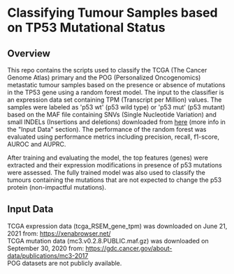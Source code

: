 # Classifying Tumour Samples based on TP53 Mutational Status

## Overview

This repo contains the scripts used to classify the TCGA (The Cancer Genome Atlas) primary and the POG (Personalized Oncogenomics) metastatic tumour samples based on the presence or absence of mutations in the TP53 gene using a random forest model. The input to the classifier is an expression data set containing TPM (Transcript per Million) values. The samples were labeled as 'p53 wt' (p53 wild type) or 'p53 mut' (p53 mutant) based on the MAF file containing SNVs (Single Nucleotide Variation) and small INDELs (Insertions and deletions) downloaded from [here](https://gdc.cancer.gov/about-data/publications/mc3-2017) (more info in the "Input Data" section). The performance of the random forest was evaluated using performance metrics including precision, recall, f1-score, AUROC and AUPRC.

After training and evaluating the model, the top features (genes) were extracted and their expression modifications in presence of p53 mutations were assessed. The fully trained model was also used to classify the tumours containing the mutations that are not expected to change the p53 protein (non-impactful mutations).

## Input Data

TCGA expression data (tcga_RSEM_gene_tpm) was downloaded on June 21, 2021 from: https://xenabrowser.net/ \
TCGA mutation data (mc3.v0.2.8.PUBLIC.maf.gz) was downloaded on September 30, 2020 from: https://gdc.cancer.gov/about-data/publications/mc3-2017 \
POG datasets are not publicly available.
